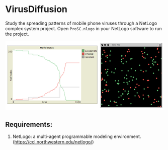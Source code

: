 # VirusDiffusion
Study the spreading patterns of mobile phone viruses through a NetLogo complex system project. Open ```ProSC.nlogo``` in your NetLogo software to run the project.

![](screen.png?raw=true "Screen")

## Requirements:
1. NetLogo: a multi-agent programmable modeling environment. (https://ccl.northwestern.edu/netlogo/)
